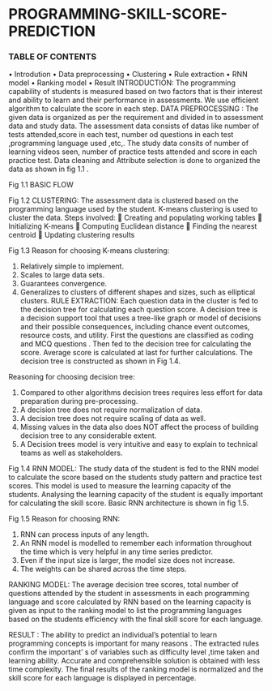 # PROGRAMMING-SKILL-SCORE-PREDICTION
### TABLE OF CONTENTS ###
•	Introdution
•	Data preprocessing
•	Clustering
•	Rule extraction
•	RNN model
•	Ranking model
•	Result
INTRODUCTION:
         The programming capability of students is measured based on two factors that is their interest and ability to learn and their performance in assessments. We use  efficient algorithm to calculate the score in each step.
DATA PREPROCESSING :
          The given data is organized as per the requirement and  divided in to assessment data and study data. The assessment data consists of datas like number of tests attended,score in each test, number od questions in each test ,programming language used ,etc,. The study data consits of number of learning videos seen, number of practice tests attended and score in each practice test. Data cleaning and Attribute selection is done to organized the data as shown in fig 1.1 .
 
Fig 1.1
BASIC FLOW 
 
Fig 1.2
CLUSTERING:
           The assessment data is clustered  based on the programming language used by the student. K-means clustering is used to cluster the data. 
Steps involved:
	Creating and populating working tables
	Initializing K-means
	Computing Euclidean distance
	Finding the nearest centroid
	Updating clustering results
 
Fig 1.3
Reason for choosing K-means clustering:
1.	Relatively simple to implement.
2.	Scales to large data sets.
3.	Guarantees convergence.
4.	Generalizes to clusters of different shapes and sizes, such as elliptical clusters.
RULE EXTRACTION:
           Each question data in the cluster is fed to the decision tree for calculating each question score. A decision tree is a decision support tool that uses a tree-like graph or model of decisions and their possible consequences, including chance event outcomes, resource costs, and utility. First the questions are classified as coding and MCQ questions . Then fed to the decision tree for calculating the score. Average score is calculated at last for further calculations. The decision tree is constructed as shown in Fig 1.4.

Reasoning for choosing decision tree:
1.	Compared to other algorithms decision trees requires less effort for data preparation during pre-processing.
2.	A decision tree does not require normalization of data.
3.	A decision tree does not require scaling of data as well.
4.	Missing values in the data also does NOT affect the process of building decision tree to any considerable extent.
5.	A Decision trees model is very intuitive and easy to explain to technical teams as well as stakeholders.

 
Fig 1.4
RNN MODEL:
          The study data of the student is fed to the RNN model to calculate the score based on the students study pattern and practice test scores. This model is used to measure the learning capacity of the students. Analysing the learning capacity of the student is equally important for calculating the skill score. Basic RNN architecture is shown in fig 1.5.
 
Fig 1.5
Reason for choosing RNN:
1.	RNN can process inputs of any length.
2.	An RNN model is modelled to remember each information throughout the time which is very helpful in any time series predictor.
3.	Even if the input size is larger, the model size does not increase.
4.	The weights can be shared across the time steps.

RANKING MODEL:
         The average decision tree scores, total number of questions attended by the student in assessments in each programming language and score calculated by RNN based on the learning capacity is given as input to the ranking model to list the programming languages based on the students efficiency with the final skill score for each language.

RESULT :
        The ability to predict an individual’s potential to learn programming concepts is important for many reasons . The extracted rules confirm the important’ s of variables such as difficulty level ,time taken and learning ability. Accurate and comprehensible solution is obtained with less time complexity. The final results of the ranking model is normalized and the skill score for each language is displayed in percentage.

